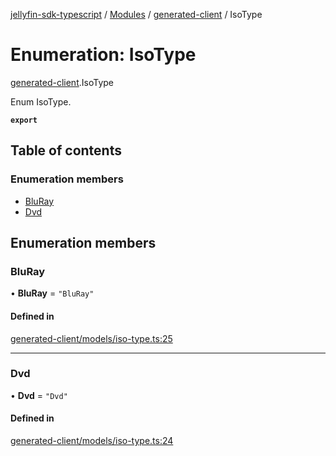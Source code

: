 [jellyfin-sdk-typescript](../README.md) / [Modules](../modules.md) / [generated-client](../modules/generated_client.md) / IsoType

# Enumeration: IsoType

[generated-client](../modules/generated_client.md).IsoType

Enum IsoType.

**`export`**

## Table of contents

### Enumeration members

- [BluRay](generated_client.IsoType.md#bluray)
- [Dvd](generated_client.IsoType.md#dvd)

## Enumeration members

### BluRay

• **BluRay** = `"BluRay"`

#### Defined in

[generated-client/models/iso-type.ts:25](https://github.com/thornbill/jellyfin-sdk-typescript/blob/46678c1/src/generated-client/models/iso-type.ts#L25)

___

### Dvd

• **Dvd** = `"Dvd"`

#### Defined in

[generated-client/models/iso-type.ts:24](https://github.com/thornbill/jellyfin-sdk-typescript/blob/46678c1/src/generated-client/models/iso-type.ts#L24)
